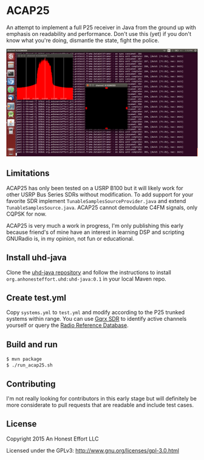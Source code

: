 # ACAP25

An attempt to implement a full P25 receiver in Java from the ground up
with emphasis on readability and performance. Don't use this (yet) if you
don't know what you're doing, dismantle the state, fight the police.

![acap25 preview](/plots.png)

## Limitations
ACAP25 has only been tested on a USRP B100 but it will likely work for other
USRP Bus Series SDRs without modification. To add support for your favorite
SDR implement `TunableSamplesSourceProvider.java` and extend
`TunableSamplesSource.java`. ACAP25 cannot demodulate C4FM signals, only
CQPSK for now.

ACAP25 is very much a work in progress, I'm only publishing this early
because friend's of mine have an interest in learning DSP and scripting
GNURadio is, in my opinion, not fun or educational.

## Install uhd-java
Clone the [uhd-java repository](https://github.com/rhodey/uhd-java) and
follow the instructions to install `org.anhonesteffort.uhd:uhd-java:0.1`
in your local Maven repo.

## Create test.yml
Copy `systems.yml` to `test.yml` and modify according to the P25 trunked
systems within range. You can use [Gqrx SDR](http://gqrx.dk/) to identify
active channels yourself or query the [Radio Reference Database](http://www.radioreference.com/apps/db/).

## Build and run
```
$ mvn package
$ ./run_acap25.sh
```

## Contributing
I'm not really looking for contributors in this early stage but will
definitely be more considerate to pull requests that are readable and
include test cases.

## License

Copyright 2015 An Honest Effort LLC

Licensed under the GPLv3: http://www.gnu.org/licenses/gpl-3.0.html
